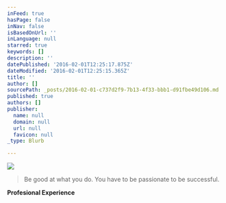```yaml
---
inFeed: true
hasPage: false
inNav: false
isBasedOnUrl: ''
inLanguage: null
starred: true
keywords: []
description: ''
datePublished: '2016-02-01T12:25:17.875Z'
dateModified: '2016-02-01T12:25:15.365Z'
title: ''
author: []
sourcePath: _posts/2016-02-01-c737d2f9-7b13-4f33-bbb1-d91fbe49d106.md
published: true
authors: []
publisher:
  name: null
  domain: null
  url: null
  favicon: null
_type: Blurb

---
```

![](https://s3-us-west-2.amazonaws.com/the-grid-img/p/f1726fe5e34c6659407e38491ba46c94fdd25e28.jpg)

> Be good at what you do. You have to be passionate to be successful.

**Profesional Experience**